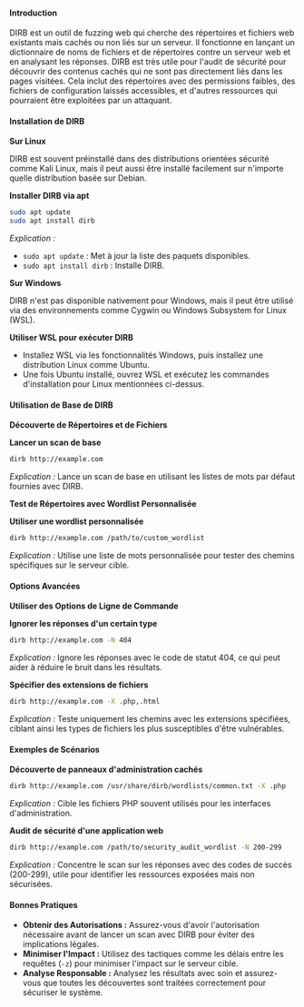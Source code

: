 #### Introduction

DIRB est un outil de fuzzing web qui cherche des répertoires et fichiers web existants mais cachés ou non liés sur un serveur. Il fonctionne en lançant un dictionnaire de noms de fichiers et de répertoires contre un serveur web et en analysant les réponses. DIRB est très utile pour l'audit de sécurité pour découvrir des contenus cachés qui ne sont pas directement liés dans les pages visitées. Cela inclut des répertoires avec des permissions faibles, des fichiers de configuration laissés accessibles, et d'autres ressources qui pourraient être exploitées par un attaquant.

#### Installation de DIRB

**Sur Linux**

DIRB est souvent préinstallé dans des distributions orientées sécurité comme Kali Linux, mais il peut aussi être installé facilement sur n'importe quelle distribution basée sur Debian.

**Installer DIRB via apt**

```bash
sudo apt update
sudo apt install dirb
```

_Explication :_

* `sudo apt update` : Met à jour la liste des paquets disponibles.
* `sudo apt install dirb` : Installe DIRB.

**Sur Windows**

DIRB n'est pas disponible nativement pour Windows, mais il peut être utilisé via des environnements comme Cygwin ou Windows Subsystem for Linux (WSL).

**Utiliser WSL pour exécuter DIRB**

* Installez WSL via les fonctionnalités Windows, puis installez une distribution Linux comme Ubuntu.
* Une fois Ubuntu installé, ouvrez WSL et exécutez les commandes d'installation pour Linux mentionnées ci-dessus.

#### Utilisation de Base de DIRB

**Découverte de Répertoires et de Fichiers**

**Lancer un scan de base**

```bash
dirb http://example.com
```

_Explication :_ Lance un scan de base en utilisant les listes de mots par défaut fournies avec DIRB.

**Test de Répertoires avec Wordlist Personnalisée**

**Utiliser une wordlist personnalisée**

```bash
dirb http://example.com /path/to/custom_wordlist
```

_Explication :_ Utilise une liste de mots personnalisée pour tester des chemins spécifiques sur le serveur cible.

#### Options Avancées

**Utiliser des Options de Ligne de Commande**

**Ignorer les réponses d'un certain type**

```bash
dirb http://example.com -N 404
```

_Explication :_ Ignore les réponses avec le code de statut 404, ce qui peut aider à réduire le bruit dans les résultats.

**Spécifier des extensions de fichiers**

```bash
dirb http://example.com -X .php,.html
```

_Explication :_ Teste uniquement les chemins avec les extensions spécifiées, ciblant ainsi les types de fichiers les plus susceptibles d'être vulnérables. 

#### Exemples de Scénarios

**Découverte de panneaux d'administration cachés**

```bash
dirb http://example.com /usr/share/dirb/wordlists/common.txt -X .php
```

_Explication :_ Cible les fichiers PHP souvent utilisés pour les interfaces d'administration.

**Audit de sécurité d'une application web**

```bash
dirb http://example.com /path/to/security_audit_wordlist -N 200-299
```

_Explication :_ Concentre le scan sur les réponses avec des codes de succès (200-299), utile pour identifier les ressources exposées mais non sécurisées.

#### Bonnes Pratiques

* **Obtenir des Autorisations :** Assurez-vous d'avoir l'autorisation nécessaire avant de lancer un scan avec DIRB pour éviter des implications légales.
* **Minimiser l'Impact :** Utilisez des tactiques comme les délais entre les requêtes (`-z`) pour minimiser l'impact sur le serveur cible.
* **Analyse Responsable :** Analysez les résultats avec soin et assurez-vous que toutes les découvertes sont traitées correctement pour sécuriser le système.
